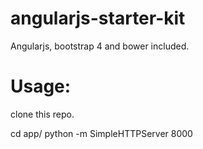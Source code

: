 # angularjs-starter-kit
Angularjs, bootstrap 4 and bower included.

# Usage:
clone this repo.

cd app/
python -m SimpleHTTPServer 8000
